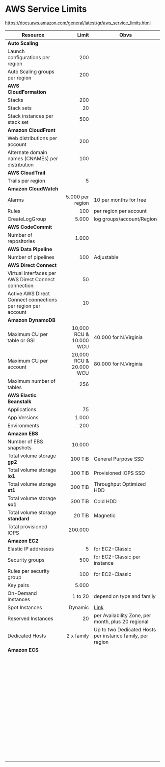 # AWS Service Limits  
https://docs.aws.amazon.com/general/latest/gr/aws_service_limits.html  


| Resource  | Limit | Obvs |
| --- |  ---: | --- |
| **Auto Scaling** |||
| Launch configurations per region | 200 ||
| Auto Scaling groups per region | 200 ||
| **AWS CloudFormation** |  ||
| Stacks | 200 ||
| Stack sets | 20 ||
| Stack instances per stack set | 500 ||
| **Amazon CloudFront** |  ||
| Web distributions per account | 200 ||
| Alternate domain names (CNAMEs) per distribution | 100 ||
| **AWS CloudTrail** |  ||
| Trails per region | 5 ||
| **Amazon CloudWatch** |  |
| Alarms | 5.000 per region | 10 per months for free |
| Rules | 100 |per region per account|
| CreateLogGroup | 5.000 |log groups/account/Region|
| **AWS CodeCommit** |  ||
|Number of repositories|1.000||
| **AWS Data Pipeline** |  ||
| Number of pipelines | 100 |Adjustable|
| **AWS Direct Connect** |  ||
| Virtual interfaces per AWS Direct Connect connection | 50 ||
| Active AWS Direct Connect connections per region per account |10||
| **Amazon DynamoDB** |  ||
| Maximum CU per table or GSI |10,000 RCU & 10.000 WCU|40.000 for N.Virginia|
| Maximum CU per account |20,000 RCU & 20.000 WCU|80.000 for N.Virginia|
| Maximum number of tables |256||
| **AWS Elastic Beanstalk** |  ||
| Applications |75||
| App Versions |1.000||
| Environments |200||
| **Amazon EBS** |  ||
| Number of EBS snapshots |10.000||
| Total volume storage **gp2** |100 TiB|General Purpose SSD|
| Total volume storage **io1** |100 TiB|Provisioned IOPS SSD|
| Total volume storage **st1** |300 TiB|Throughput Optimized HDD|
| Total volume storage **sc1** |300 TiB|Cold HDD|
| Total volume storage **standard**|20 TiB|Magnetic|
| Total provisioned IOPS |200.000||
| **Amazon EC2** |  ||
| Elastic IP addresses |5| for EC2-Classic|
| Security groups|500|for EC2-Classic per instance|
| Rules per security group |100|for EC2-Classic|
| Key pairs |5.000||
| On-Demand Instances | 1 to 20 |depend on type and family|
| Spot Instances | Dynamic |[Link](https://docs.aws.amazon.com/AWSEC2/latest/UserGuide/using-spot-limits.html?shortFooter=true)|
| Reserved Instances |20|per Availability Zone, per month, plus 20 regional|
| Dedicated Hosts | 2 x family |Up to two Dedicated Hosts per instance family, per region |
| **Amazon ECS** |  ||
|  |  ||
|  |  ||
|  |  ||
|  |  ||
|  |  ||
|  |  ||
|  |  ||
|  |  ||
|  |  ||
|  |  ||
|  |  ||
|  |  ||
|  |  ||
|  |  ||
|  |  ||
|  |  ||
|  |  ||
|  |  ||
|  |  ||
|  |  ||
|  |  ||
|  |  ||
|  |  ||
|  |  ||
|  |  ||
|  |  ||
|  |  ||
|  |  ||
|  |  ||
|  |  ||
|  |  ||
|  |  ||
|  |  ||
|  |  ||
|  |  ||
|  |  ||
|  |  ||
|  |  ||
|  |  ||
|  |  ||
|  |  ||
|  |  ||
|  |  ||
|  |  ||
|  |  ||
|  |  ||
|  |  ||
|  |  ||
|  |  ||
|  |  ||
|  |  ||
|  |  ||
|  |  ||
|  |  ||
|  |  ||
|  |  ||
|  |  ||
|  |  ||

